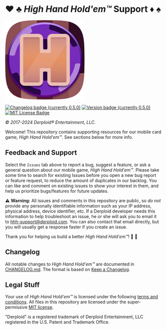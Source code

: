 # ♥️ ♣️ _High Hand Hold'em™_ Support ♦️ ♠️

![High Hand Hold'em logo](./images/HHH256.png)

[![Changelog badge (currently 0.5.0)](https://img.shields.io/badge/changelog-v0.5.0-blue.svg)][changelog]
[![Version badge (currently 0.5.0)](https://img.shields.io/badge/version-0.5.0-blue.svg)][changelog]
[![MIT License Badge](https://img.shields.io/badge/license-MIT-blue.svg)](./LICENSE)

[changelog]: ./CHANGELOG.md
[license]: ./LICENSE

_© 2017-2024 Derploid® Entertainment, LLC._

Welcome! This repository contains supporting resources for our mobile card game, _High Hand Hold'em™_. See sections below for more info.

## Feedback and Support

Select the `Issues` tab above to report a bug, suggest a feature, or ask a general question about our mobile game, _High Hand Hold'em™_.
Please take some time to search for existing Issues before you open a new bug report or feature request, to reduce the amount of duplicates in our backlog. You can like and comment on existing issues to show your interest in them, and help us prioritize bugs/features for future updates.

:warning: **Warning:** All issues and comments in this repository are public, so _do not_ provide any personally identifiable information such as your IP address, physical address, device identifier, etc. If a Derploid developer needs this information to help troubleshoot an issue, he or she will ask you to email it to [hhh-support@derploid.com](mailto:hhh-support@derploid.com). You can also contact that email directly, but you will usually get a response faster if you create an issue.

Thank you for helping us build a better _High Hand Hold'em™_! :pray: :hugs:

## Changelog

All notable changes to _High Hand Hold'em™_ are documented in [CHANGELOG.md][changelog]. The format is based on [Keep a Changelog](https://keepachangelog.com/en/1.0.0/).

## Legal Stuff

Your use of _High Hand Hold'em™_ is licensed under the following [terms and conditions](https://hhh-legal-docs.s3.us-east-2.amazonaws.com/hhh-terms.html). All files in this repository are licensed under the super-permissive [MIT license][license].

"Derploid" is a registered trademark of Derploid Entertainment, LLC registered in the U.S. Patent and Trademark Office.
